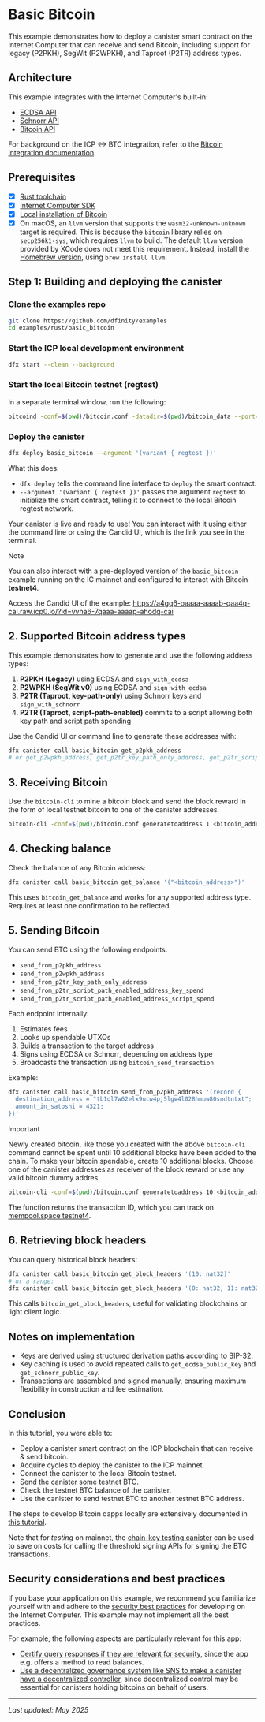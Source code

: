 # Basic Bitcoin

This example demonstrates how to deploy a canister smart contract on the Internet Computer that can receive and send Bitcoin, including support for legacy (P2PKH), SegWit (P2WPKH), and Taproot (P2TR) address types.

## Architecture

This example integrates with the Internet Computer's built-in:

- [ECDSA API](https://internetcomputer.org/docs/current/references/ic-interface-spec/#ic-ecdsa_public_key)
- [Schnorr API](https://internetcomputer.org/docs/current/references/ic-interface-spec/#ic-sign_with_schnorr)
- [Bitcoin API](https://github.com/dfinity/bitcoin-canister/blob/master/INTERFACE_SPECIFICATION.md)

For background on the ICP <-> BTC integration, refer to the [Bitcoin integration documentation](https://wiki.internetcomputer.org/wiki/Bitcoin_Integration).

## Prerequisites

- [x] [Rust toolchain](https://www.rust-lang.org/tools/install)
- [x] [Internet Computer SDK](https://internetcomputer.org/docs/building-apps/getting-started/install)
- [x] [Local installation of Bitcoin](https://internetcomputer.org/docs/bitcoin) 
- [x] On macOS, an `llvm` version that supports the `wasm32-unknown-unknown` target is required. This is because the `bitcoin` library relies on `secp256k1-sys`, which requires `llvm` to build. The default `llvm` version provided by XCode does not meet this requirement. Instead, install the [Homebrew version](https://formulae.brew.sh/formula/llvm), using `brew install llvm`. 

## Step 1: Building and deploying the canister

### Clone the examples repo

```bash
git clone https://github.com/dfinity/examples
cd examples/rust/basic_bitcoin
```

### Start the ICP local development environment

```bash
dfx start --clean --background
```

### Start the local Bitcoin testnet (regtest)

In a separate terminal window, run the following: 

```bash
bitcoind -conf=$(pwd)/bitcoin.conf -datadir=$(pwd)/bitcoin_data --port=18444
```

### Deploy the canister

```bash
dfx deploy basic_bitcoin --argument '(variant { regtest })'
```

What this does:

- `dfx deploy` tells the command line interface to `deploy` the smart contract.
- `--argument '(variant { regtest })'` passes the argument `regtest` to initialize the smart contract, telling it to connect to the local Bitcoin regtest network.


Your canister is live and ready to use! You can interact with it using either the command line or using the Candid UI, which is the link you see in the terminal.

> [!NOTE]
> You can also interact with a pre-deployed version of the `basic_bitcoin` example running on the IC mainnet and configured to interact with Bitcoin **testnet4**.
> 
> Access the Candid UI of the example: https://a4gq6-oaaaa-aaaab-qaa4q-cai.raw.icp0.io/?id=vvha6-7qaaa-aaaap-ahodq-cai

## 2. Supported Bitcoin address types

This example demonstrates how to generate and use the following address types:

1. **P2PKH (Legacy)** using ECDSA and `sign_with_ecdsa`
2. **P2WPKH (SegWit v0)** using ECDSA and `sign_with_ecdsa`
3. **P2TR (Taproot, key-path-only)** using Schnorr keys and `sign_with_schnorr`
4. **P2TR (Taproot, script-path-enabled)** commits to a script allowing both key path and script path spending

Use the Candid UI or command line to generate these addresses with:

```bash
dfx canister call basic_bitcoin get_p2pkh_address
# or get_p2wpkh_address, get_p2tr_key_path_only_address, get_p2tr_script_path_enabled_address
```

## 3. Receiving Bitcoin

Use the `bitcoin-cli` to mine a bitcoin block and send the block reward in the form of local testnet bitcoin to one of the canister addresses.

```bash
bitcoin-cli -conf=$(pwd)/bitcoin.conf generatetoaddress 1 <bitcoin_address>
```

## 4. Checking balance

Check the balance of any Bitcoin address:

```bash
dfx canister call basic_bitcoin get_balance '("<bitcoin_address>")'
```

This uses `bitcoin_get_balance` and works for any supported address type. Requires at least one confirmation to be reflected.

## 5. Sending Bitcoin

You can send BTC using the following endpoints:

- `send_from_p2pkh_address`
- `send_from_p2wpkh_address`
- `send_from_p2tr_key_path_only_address`
- `send_from_p2tr_script_path_enabled_address_key_spend`
- `send_from_p2tr_script_path_enabled_address_script_spend`

Each endpoint internally:

1. Estimates fees
2. Looks up spendable UTXOs
3. Builds a transaction to the target address
4. Signs using ECDSA or Schnorr, depending on address type
5. Broadcasts the transaction using `bitcoin_send_transaction`

Example:

```bash
dfx canister call basic_bitcoin send_from_p2pkh_address '(record {
  destination_address = "tb1ql7w62elx9ucw4pj5lgw4l028hmuw80sndtntxt";
  amount_in_satoshi = 4321;
})'
```

> [!IMPORTANT]
> Newly created bitcoin, like those you created with the above `bitcoin-cli` command cannot be spent until 10 additional blocks have been added to the chain. To make your bitcoin spendable, create 10 additional blocks. Choose one of the canister addresses as receiver of the block reward or use any valid bitcoin dummy addres.
> 
> ```bash
> bitcoin-cli -conf=$(pwd)/bitcoin.conf generatetoaddress 10 <bitcoin_address>
> ```

The function returns the transaction ID, which you can track on [mempool.space testnet4](https://mempool.space/testnet4/).

## 6. Retrieving block headers

You can query historical block headers:

```bash
dfx canister call basic_bitcoin get_block_headers '(10: nat32)'
# or a range:
dfx canister call basic_bitcoin get_block_headers '(0: nat32, 11: nat32)'
```

This calls `bitcoin_get_block_headers`, useful for validating blockchains or light client logic.

## Notes on implementation

- Keys are derived using structured derivation paths according to BIP-32.
- Key caching is used to avoid repeated calls to `get_ecdsa_public_key` and `get_schnorr_public_key`.
- Transactions are assembled and signed manually, ensuring maximum flexibility in construction and fee estimation.

## Conclusion

In this tutorial, you were able to:

- Deploy a canister smart contract on the ICP blockchain that can receive & send bitcoin.
- Acquire cycles to deploy the canister to the ICP mainnet.
- Connect the canister to the local Bitcoin testnet.
- Send the canister some testnet BTC.
- Check the testnet BTC balance of the canister.
- Use the canister to send testnet BTC to another testnet BTC address.

The steps to develop Bitcoin dapps locally are extensively documented in [this tutorial](https://internetcomputer.org/docs/current/developer-docs/integrations/bitcoin/local-development).

Note that for _testing_ on mainnet, the [chain-key testing canister](https://github.com/dfinity/chainkey-testing-canister) can be used to save on costs for calling the threshold signing APIs for signing the BTC transactions.

## Security considerations and best practices

If you base your application on this example, we recommend you familiarize yourself with and adhere to the [security best practices](https://internetcomputer.org/docs/current/references/security/) for developing on the Internet Computer. This example may not implement all the best practices.

For example, the following aspects are particularly relevant for this app:

- [Certify query responses if they are relevant for security](https://internetcomputer.org/docs/current/references/security/general-security-best-practices#certify-query-responses-if-they-are-relevant-for-security), since the app e.g. offers a method to read balances.
- [Use a decentralized governance system like SNS to make a canister have a decentralized controller](https://internetcomputer.org/docs/current/developer-docs/security/security-best-practices/overview), since decentralized control may be essential for canisters holding bitcoins on behalf of users.

---

_Last updated: May 2025_
